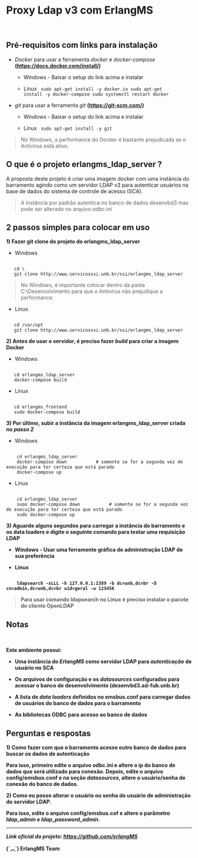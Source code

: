 # Proxy Ldap v3 com ErlangMS

<br>

## Pré-requisitos com links para instalação

- *Docker* para usar a ferramenta *docker* e *docker-compose* **(https://docs.docker.com/install/)**

    * Windows  - Baixar o setup do link acima e instalar

    * Linux
         <code>
           sudo apt-get install -y docker.io
           sudo apt-get install -y docker-compose
           sudo systemctl restart docker
        </code>



- *git* para usar a ferramenta *git*  **(https://git-scm.com/)**

    * Windows  - Baixar o setup do link acima e instalar

    * Linux
         <code>
           sudo apt-get install -y git
        </code>


> No Windows, a performance do Docker é bastante prejudicada se o Antivírus está ativo.



## O que é o projeto erlangms_ldap_server ?

A proposta deste projeto é criar uma imagem docker com uma instância do 
barramento agindo como um servidor LDAP v3 para autenticar usuários na base de dados do sistema de controle de acesso (SCA).

> A instância por padrão autentica no banco de dados desenvbd3 mas pode ser alterado no arquivo *odbc.ini*



## 2 passos simples para colocar em uso


<b> 1) Fazer git clone do projeto do erlangms_ldap_server</b>


- Windows
<code>
   cd \
   git clone http://www.servicosssi.unb.br/ssi/erlangms_ldap_server
</code>

> No Windows, é importante colocar dentro da pasta C:\Desenvolvimento para que o Antivírus não prejudique a performance.

- Linux
<code>
   cd /var/opt
   git clone http://www.servicosssi.unb.br/ssi/erlangms_ldap_server
</code>


<b>2) Antes de usar o servidor, é preciso fazer *build* para criar a imagem Docker</b>


- Windows
<code>
   cd erlangms_ldap_server
   docker-compose build 
</code>

- Linux
<code>
   cd erlangms_frontend
   sudo docker-compose build 
</code>


<b>3) Por último, subir a instância da imagem **erlangms_ldap_server** criada no *passo 2* </b>


- Windows
<code>
    cd erlangms_ldap_server
    docker-compose down           # somente se for a segunda vez de execução para ter certeza que está parado
    docker-compose up
</code>

- Linux
<code>
    cd erlangms_ldap_server
    suoo docker-compose down           # somente se for a segunda vez de execução para ter certeza que está parado
    sudo docker-compose up
</code>


<b>3) Aguarde alguns segundos para carregar a instância do barramento e os data loaders e digite o seguinte comando para testar uma requisição LDAP


- Windows - Usar uma ferramente gráfica de administração LDAP de sua preferência

- Linux
<code>
    ldapsearch -xLLL -h 127.0.0.1:2389 -b dc=unb,dc=br -D cn=admin,dc=unb,dc=br uid=geral -w 123456
</code>

> Para usar comando ldapsearch no Linux é preciso instalar o pacote do cliente OpenLDAP


## Notas

<br>

Este ambiente possui:
 

* Uma instância do *ErlangMS* como servidor LDAP para *autenticação* de usuário no SCA

* Os arquivos de configuração e os *datasources* configurados para acessar o banco de desenvolvimento (desenvbd3.ad-fub.unb.br)

* A lista de *data loaders* definidos no emsbus.conf para carregar dados de usuários do banco de dados para o barramento

* As bibliotecas ODBC para acesso ao banco de dados


## Perguntas e respostas

<b> 1) Como fazer com que o barramento acesse outro banco de dados para buscar os dados de autenticação</b>

Para isso, primeiro edite o arquivo odbc.ini e altere o ip do banco de dados que será utilizado para conexão. Depois, edite o arquivo config/emsbus.conf e
na seção *datasources*, altere o usuário/senha de conexão do banco de dados.


<b> 2) Como eu posso alterar o usuário ou senha do usuário de administração do servidor LDAP.

Para isso, edite o arquivo config/emsbus.cof e altere o parâmetro *ldap_admin* e *ldap_password_admin*.



---

*Link oficial do projeto: https://github.com/erlangMS*

**(`︿´)   ErlangMS Team**
